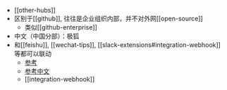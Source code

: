 - [[other-hubs]]
- 区别于[[github]], 往往是企业组织内部，并不对外网[[open-source]]
  - 类似[[github-enterprise]]
- 中文（中国分部）：极狐
- 和[[feishu]], [[wechat-tips]], [[slack-extensions#integration-webhook]]等都可以联动
  - [参考](https://about.gitlab.com/solutions/slack/)
  - [参考中文](https://docs.gitlab.cn/jh/user/project/integrations/slack.html)
  - [[integration-webhook]]